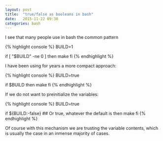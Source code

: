 ```yaml
---
layout: post
title:  "true/false as booleans in bash"
date:   2015-11-22 09:30
categories: bash
---
```


I see that many people use in bash the common pattern

{% highlight console %}
BUILD=1

if [ "$BUILD" -ne 0 ]
then
	make
fi
{% endhighlight %}

I have been using for years a more compact approach:

{% highlight console %}
BUILD=true

if $BUILD
then
	make
fi
{% endhighlight %}

If we do not want to preinitialize the variables:

{% highlight console %}
BUILD=true

if ${BUILD:-false}   ## Or true, whatever the default is
then
	make
fi
{% endhighlight %}

Of course with this mechanism we are trusting the variable contents, which is usually the case in an inmense majority of cases.

